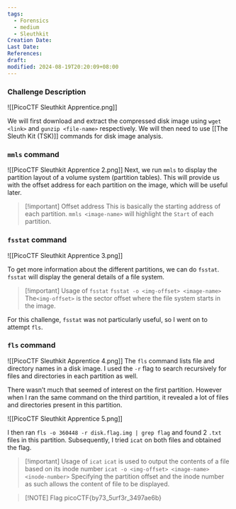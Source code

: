 ```yaml
---
tags:
  - Forensics
  - medium
  - Sleuthkit
Creation Date: 
Last Date: 
References: 
draft: 
modified: 2024-08-19T20:20:09+08:00
---
```

### Challenge Description

![[PicoCTF Sleuthkit Apprentice.png]]

We will first download and extract the compressed disk image using `wget <link>` and `gunzip <file-name>` respectively. We will then need to use [[The Sleuth Kit (TSK)]] commands for disk image analysis.

### `mmls` command
![[PicoCTF Sleuthkit Apprentice 2.png]]
Next, we run `mmls` to display the partition layout of a volume system (partition tables). This will provide us with the offset address for each partition on the image, which will be useful later. 

>[!important] Offset address
> This is basically the starting address of each partition. `mmls <image-name>` will highlight the `Start` of each partition.

### `fsstat` command
![[PicoCTF Sleuthkit Apprentice 3.png]]

To get more information about the different partitions, we can do `fsstat`. `fsstat` will display the general details of a file system. 

>[!important] Usage of `fsstat`
>`fsstat -o <img-offset> <image-name>`
>The`<img-offset>` is the sector offset where the file system starts in the image.

For this challenge, `fsstat` was not particularly useful, so I went on to attempt `fls`.

### `fls` command
![[PicoCTF Sleuthkit Apprentice 4.png]]
 The `fls` command lists file and directory names in a disk image. I used the `-r` flag to search recursively for files and directories in each partition as well. 

There wasn’t much that seemed of interest on the first partition. However when I ran the same command on the third partition, it revealed a lot of files and directories present in this partition. 

![[PicoCTF Sleuthkit Apprentice 5.png]]

I then ran `fls -o 360448 -r disk.flag.img | grep flag` and found 2 `.txt` files in this partition. Subsequently, I tried `icat` on both files and obtained the flag. 

>[!important] Usage of `icat`
>`icat` is used to output the contents of a file based on its inode number
>`icat -o <img-offset> <image-name> <inode-number>`
>Specifying the partition offset and the inode number as such allows the content of file to be displayed.

> [!NOTE] Flag
>picoCTF{by73_5urf3r_3497ae6b}

